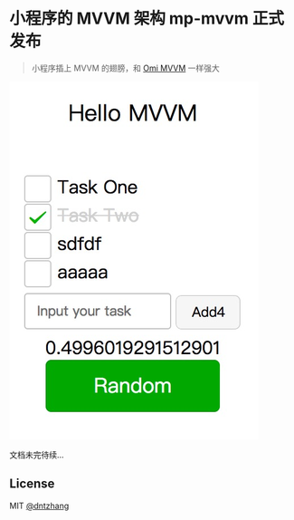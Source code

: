# 小程序的 MVVM 架构 mp-mvvm 正式发布

> 小程序插上 MVVM 的翅膀，和 [Omi MVVM](https://github.com/Tencent/omi/blob/master/tutorial/omi-mvvm.cn.md) 一样强大

![](../../assets/mp-mvvm.jpg)

文档未完待续...

## License
MIT [@dntzhang](https://github.com/dntzhang)
